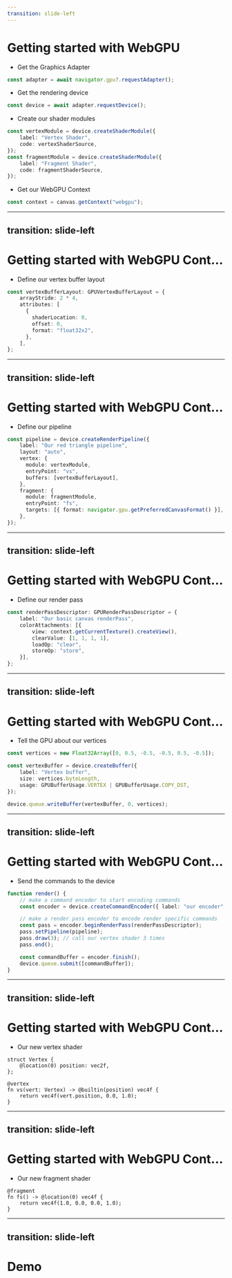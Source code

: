 ```yaml
---
transition: slide-left
---
```


# Getting started with WebGPU

- Get the Graphics Adapter
```ts
const adapter = await navigator.gpu?.requestAdapter();
```

- Get the rendering device
```ts
const device = await adapter.requestDevice();
```

- Create our shader modules
```ts
const vertexModule = device.createShaderModule({
    label: "Vertex Shader",
    code: vertexShaderSource,
});
const fragmentModule = device.createShaderModule({
    label: "Fragment Shader",
    code: fragmentShaderSource,
});
```

- Get our WebGPU Context
```ts
const context = canvas.getContext("webgpu");
```

---
transition: slide-left
---
# Getting started with WebGPU Cont...

- Define our vertex buffer layout

```ts
const vertexBufferLayout: GPUVertexBufferLayout = {
    arrayStride: 2 * 4,
    attributes: [
      {
        shaderLocation: 0,
        offset: 0,
        format: "float32x2",
      },
    ],
};
```
---
transition: slide-left
---

# Getting started with WebGPU Cont...

- Define our pipeline
```ts
const pipeline = device.createRenderPipeline({
    label: "Our red triangle pipeline",
    layout: "auto",
    vertex: {
      module: vertexModule,
      entryPoint: "vs",
      buffers: [vertexBufferLayout],
    },
    fragment: {
      module: fragmentModule,
      entryPoint: "fs",
      targets: [{ format: navigator.gpu.getPreferredCanvasFormat() }],
    },
});
```

---
transition: slide-left
---

# Getting started with WebGPU Cont...

- Define our render pass
```ts
const renderPassDescriptor: GPURenderPassDescriptor = {
    label: "Our basic canvas renderPass",
    colorAttachments: [{
        view: context.getCurrentTexture().createView(),
        clearValue: [1, 1, 1, 1],
        loadOp: "clear",
        storeOp: "store",
    }],
};
```

---
transition: slide-left
---

# Getting started with WebGPU Cont...

- Tell the GPU about our vertices
```ts
const vertices = new Float32Array([0, 0.5, -0.5, -0.5, 0.5, -0.5]);

const vertexBuffer = device.createBuffer({
    label: "Vertex buffer",
    size: vertices.byteLength,
    usage: GPUBufferUsage.VERTEX | GPUBufferUsage.COPY_DST,
});

device.queue.writeBuffer(vertexBuffer, 0, vertices);
```
---
transition: slide-left
---

# Getting started with WebGPU Cont...

- Send the commands to the device
```ts
function render() {
    // make a command encoder to start encoding commands
    const encoder = device.createCommandEncoder({ label: "our encoder" });

    // make a render pass encoder to encode render specific commands
    const pass = encoder.beginRenderPass(renderPassDescriptor);
    pass.setPipeline(pipeline);
    pass.draw(3); // call our vertex shader 3 times
    pass.end();

    const commandBuffer = encoder.finish();
    device.queue.submit([commandBuffer]);
}
```

---
transition: slide-left
---

# Getting started with WebGPU Cont...

- Our new vertex shader

```wgsl
struct Vertex {
    @location(0) position: vec2f,
};

@vertex
fn vs(vert: Vertex) -> @builtin(position) vec4f {
    return vec4f(vert.position, 0.0, 1.0);
}
```

---
transition: slide-left
---

# Getting started with WebGPU Cont...

- Our new fragment shader
```wgsl
@fragment 
fn fs() -> @location(0) vec4f {
    return vec4f(1.0, 0.0, 0.0, 1.0);
}
```

---
transition: slide-left
---

# Demo
